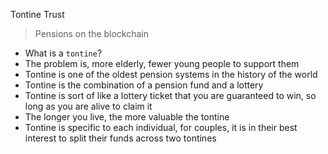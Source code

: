 Tontine Trust

> Pensions on the blockchain

* What is a `tontine`?
* The problem is, more elderly, fewer young people to support them
* Tontine is one of the oldest pension systems in the history of the world
* Tontine is the combination of a pension fund and a lottery
* Tontine is sort of like a lottery ticket that you are guaranteed to win, so long as you are alive to claim it
* The longer you live, the more valuable the tontine 
* Tontine is specific to each individual, for couples, it is in their best interest to split their funds across two tontines

